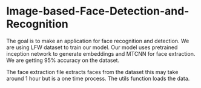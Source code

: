 # Image-based-Face-Detection-and-Recognition
The goal is to make an application for face recognition and detection. We are using LFW dataset to train our model. Our model uses pretrained inception network to generate embeddings and MTCNN for face extraction. We are getting 95% accuracy on the dataset.

The face extraction file extracts faces from the dataset this may take around 1 hour but is a one time process. The utils function loads the data.
